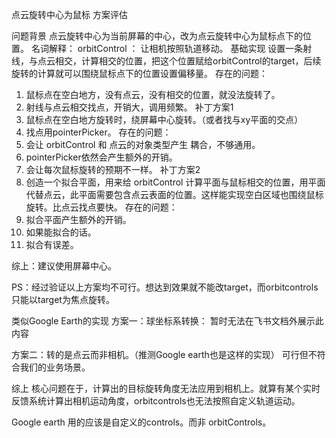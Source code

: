 点云旋转中心为鼠标 方案评估

问题背景
点云旋转中心为当前屏幕的中心，改为点云旋转中心为鼠标点下的位置。
名词解释：
orbitControl ： 让相机按照轨道移动。
基础实现
设置一条射线，与点云相交，计算相交的位置，把这个位置赋给orbitControl的target，后续旋转的计算就可以围绕鼠标点下的位置设置偏移量。
存在的问题：
1. 鼠标点在空白地方，没有点云，没有相交的位置，就没法旋转了。
2. 射线与点云相交找点，开销大，调用频繁。
补丁方案1
1. 鼠标点在空白地方旋转时，绕屏幕中心旋转。（或者找与xy平面的交点）
2. 找点用pointerPicker。
存在的问题：
1. 会让 orbitControl 和 点云的对象类型产生 耦合，不够通用。
2. pointerPicker依然会产生额外的开销。
3. 会让每次鼠标旋转的预期不一样。
补丁方案2
1. 创造一个拟合平面，用来给 orbitControl 计算平面与鼠标相交的位置，用平面代替点云，此平面需要包含点云表面的位置。这样能实现空白区域也围绕鼠标旋转。比点云找点要快。
存在的问题：
1. 拟合平面产生额外的开销。
2. 如果能拟合的话。
3. 拟合有误差。

综上：建议使用屏幕中心。

PS：经过验证以上方案均不可行。想达到效果就不能改target，而orbitcontrols只能以target为焦点旋转。

类似Google Earth的实现
方案一：球坐标系转换：
暂时无法在飞书文档外展示此内容

方案二：转的是点云而非相机。（推测Google earth也是这样的实现）
可行但不符合我们的业务场景。

综上
核心问题在于，计算出的目标旋转角度无法应用到相机上。就算有某个实时反馈系统计算出相机运动角度，orbitcontrols也无法按照自定义轨道运动。

Google earth 用的应该是自定义的controls。而非 orbitControls。

